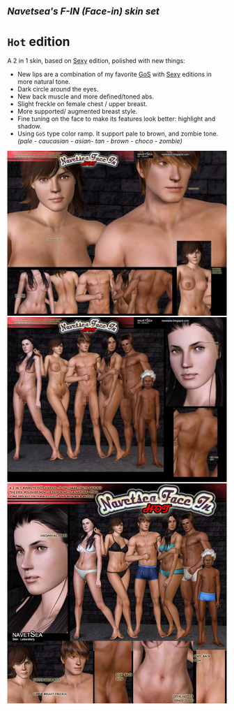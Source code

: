 ## _Navetsea's F-IN (Face-in) skin set_
# `Hot` edition

A 2 in 1 skin, based on [Sexy](/mods/16%20Sexy) edition, polished with new things:

- New lips are a combination of my favorite [GoS](/mods/07%20G.o.S%20(Garden%20of%20Shadows)) with [Sexy](/mods/16%20Sexy) editions in more natural tone.
- Dark circle around the eyes.
- New back muscle and more defined/toned abs.
- Slight freckle on female chest / upper breast.
- More supported/ augmented breast style.
- Fine tuning on the face to make its features look better: highlight and shadow.
- Using `GoS` type color ramp. It support pale to brown, and zombie tone. _(pale - caucasian - asian- tan - brown - choco - zombie)_

![Hot-1](/preview-images/17%20Hot-1.jpg)
![Hot-2](/preview-images/17%20Hot-2.jpg)
![Hot-3](/preview-images/17%20Hot-3.jpg)
